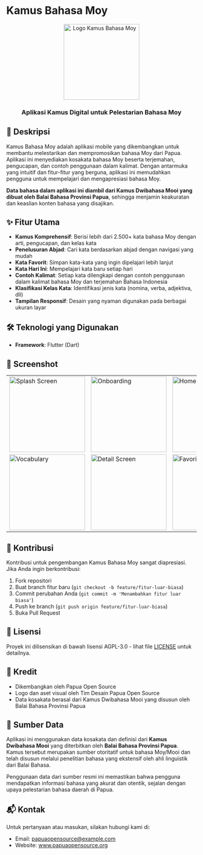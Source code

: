 # Kamus Bahasa Moy

<div align="center">
  <img src="assets/images/logo_placeholder.png" alt="Logo Kamus Bahasa Moy" width="200"/>
  <h3>Aplikasi Kamus Digital untuk Pelestarian Bahasa Moy</h3>
</div>

## 📝 Deskripsi

Kamus Bahasa Moy adalah aplikasi mobile yang dikembangkan untuk membantu melestarikan dan mempromosikan bahasa Moy dari Papua. Aplikasi ini menyediakan kosakata bahasa Moy beserta terjemahan, pengucapan, dan contoh penggunaan dalam kalimat. Dengan antarmuka yang intuitif dan fitur-fitur yang berguna, aplikasi ini memudahkan pengguna untuk mempelajari dan mengapresiasi bahasa Moy.

**Data bahasa dalam aplikasi ini diambil dari Kamus Dwibahasa Mooi yang dibuat oleh Balai Bahasa Provinsi Papua**, sehingga menjamin keakuratan dan keaslian konten bahasa yang disajikan.

## ✨ Fitur Utama

- **Kamus Komprehensif**: Berisi lebih dari 2.500+ kata bahasa Moy dengan arti, pengucapan, dan kelas kata
- **Penelusuran Abjad**: Cari kata berdasarkan abjad dengan navigasi yang mudah
- **Kata Favorit**: Simpan kata-kata yang ingin dipelajari lebih lanjut
- **Kata Hari Ini**: Mempelajari kata baru setiap hari
- **Contoh Kalimat**: Setiap kata dilengkapi dengan contoh penggunaan dalam kalimat bahasa Moy dan terjemahan Bahasa Indonesia
- **Klasifikasi Kelas Kata**: Identifikasi jenis kata (nomina, verba, adjektiva, dll)
- **Tampilan Responsif**: Desain yang nyaman digunakan pada berbagai ukuran layar

## 🛠️ Teknologi yang Digunakan

- **Framework**: Flutter (Dart)

## 📱 Screenshot

<div align="center">
  <table>
    <tr>
      <td><img src="assets/screenshots/splash.png" alt="Splash Screen" width="200"/></td>
      <td><img src="assets/screenshots/onboarding.png" alt="Onboarding" width="200"/></td>
      <td><img src="assets/screenshots/home.png" alt="Home Screen" width="200"/></td>
    </tr>
    <tr>
      <td><img src="assets/screenshots/vocabulary.png" alt="Vocabulary" width="200"/></td>
      <td><img src="assets/screenshots/detail.png" alt="Detail Screen" width="200"/></td>
      <td><img src="assets/screenshots/favorites.png" alt="Favorites" width="200"/></td>
    </tr>
  </table>
</div>

## 🤝 Kontribusi

Kontribusi untuk pengembangan Kamus Bahasa Moy sangat diapresiasi. Jika Anda ingin berkontribusi:

1. Fork repositori
2. Buat branch fitur baru (`git checkout -b feature/fitur-luar-biasa`)
3. Commit perubahan Anda (`git commit -m 'Menambahkan fitur luar biasa'`)
4. Push ke branch (`git push origin feature/fitur-luar-biasa`)
5. Buka Pull Request

## 📄 Lisensi

Proyek ini dilisensikan di bawah lisensi AGPL-3.0 - lihat file [LICENSE](LICENSE) untuk detailnya.

## 🙏 Kredit

- Dikembangkan oleh Papua Open Source
- Logo dan aset visual oleh Tim Desain Papua Open Source
- Data kosakata berasal dari Kamus Dwibahasa Mooi yang disusun oleh Balai Bahasa Provinsi Papua

## 📖 Sumber Data

Aplikasi ini menggunakan data kosakata dan definisi dari **Kamus Dwibahasa Mooi** yang diterbitkan oleh **Balai Bahasa Provinsi Papua**. Kamus tersebut merupakan sumber otoritatif untuk bahasa Moy/Mooi dan telah disusun melalui penelitian bahasa yang ekstensif oleh ahli linguistik dari Balai Bahasa.

Penggunaan data dari sumber resmi ini memastikan bahwa pengguna mendapatkan informasi bahasa yang akurat dan otentik, sejalan dengan upaya pelestarian bahasa daerah di Papua.

## 📬 Kontak

Untuk pertanyaan atau masukan, silakan hubungi kami di:
- Email: papuaopensource@example.com
- Website: www.papuaopensource.org